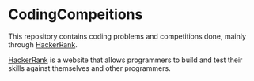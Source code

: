 # CodingCompeitions

This repository contains coding problems and competitions done, mainly through [HackerRank](https://www.hackerrank.com/).

[HackerRank](https://www.hackerrank.com/) is a website that allows programmers to build and test their skills against themselves and other programmers.
